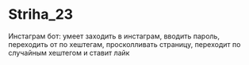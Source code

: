 # Striha_23
 Инстаграм бот: умеет заходить в инстаграм, вводить пароль, переходить от по хештегам, просколливать страницу, переходит по случайным хештегом и ставит лайк
